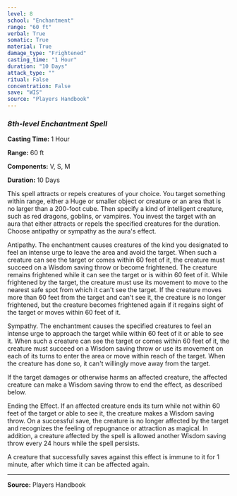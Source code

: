 ```yaml
---
level: 8
school: "Enchantment"
range: "60 ft"
verbal: True
somatic: True
material: True
damage_type: "Frightened"
casting_time: "1 Hour"
duration: "10 Days"
attack_type: ""
ritual: False
concentration: False
save: "WIS"
source: "Players Handbook"
---
```


### *8th-level Enchantment Spell*

**Casting Time:** 1 Hour

**Range:** 60 ft

**Components:** V, S, M

**Duration:** 10 Days

This spell attracts or repels creatures of your choice. You target something within range, either a Huge or smaller object or creature or an area that is no larger than a 200-foot cube. Then specify a kind of intelligent creature, such as red dragons, goblins, or vampires. You invest the target with an aura that either attracts or repels the specified creatures for the duration. Choose antipathy or sympathy as the aura's effect.
 
 Antipathy. The enchantment causes creatures of the kind you designated to feel an intense urge to leave the area and avoid the target. When such a creature can see the target or comes within 60 feet of it, the creature must succeed on a Wisdom saving throw or become frightened. The creature remains frightened while it can see the target or is within 60 feet of it. While frightened by the target, the creature must use its movement to move to the nearest safe spot from which it can't see the target. If the creature moves more than 60 feet from the target and can't see it, the creature is no longer frightened, but the creature becomes frightened again if it regains sight of the target or moves within 60 feet of it.
 
 Sympathy. The enchantment causes the specified creatures to feel an intense urge to approach the target while within 60 feet of it or able to see it. When such a creature can see the target or comes within 60 feet of it, the creature must succeed on a Wisdom saving throw or use its movement on each of its turns to enter the area or move within reach of the target. When the creature has done so, it can't willingly move away from the target.
 
 If the target damages or otherwise harms an affected creature, the affected creature can make a Wisdom saving throw to end the effect, as described below.
 
 Ending the Effect. If an affected creature ends its turn while not within 60 feet of the target or able to see it, the creature makes a Wisdom saving throw. On a successful save, the creature is no longer affected by the target and recognizes the feeling of repugnance or attraction as magical. In addition, a creature affected by the spell is allowed another Wisdom saving throw every 24 hours while the spell persists.
 
 A creature that successfully saves against this effect is immune to it for 1 minute, after which time it can be affected again.

---
**Source:** Players Handbook
